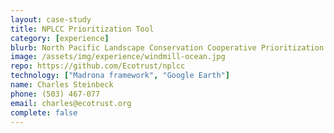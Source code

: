 ```yaml
---
layout: case-study
title: NPLCC Prioritization Tool
category: [experience]
blurb: North Pacific Landscape Conservation Cooperative Prioritization Tool
image: /assets/img/experience/windmill-ocean.jpg
repo: https://github.com/Ecotrust/nplcc
technology: ["Madrona framework", "Google Earth"]
name: Charles Steinbeck
phone: (503) 467-077
email: charles@ecotrust.org
complete: false
---
```

	